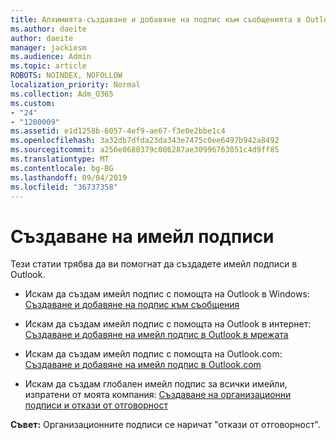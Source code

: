 ```yaml
---
title: Алхимията-създаване и добавяне на подпис към съобщенията в Outlook
ms.author: daeite
author: daeite
manager: jackiesm
ms.audience: Admin
ms.topic: article
ROBOTS: NOINDEX, NOFOLLOW
localization_priority: Normal
ms.collection: Adm_O365
ms.custom:
- "24"
- "1200009"
ms.assetid: e1d1258b-6057-4ef9-ae67-f3e0e2bbe1c4
ms.openlocfilehash: 3a32db7dfda23da343e7475c0ee6497b942a8492
ms.sourcegitcommit: a256e8680379c006287ae30996763051c4d9ff85
ms.translationtype: MT
ms.contentlocale: bg-BG
ms.lasthandoff: 09/04/2019
ms.locfileid: "36737358"
---
```

# <a name="creating-email-signatures"></a>Създаване на имейл подписи

Тези статии трябва да ви помогнат да създадете имейл подписи в Outlook.
  
- Искам да създам имейл подпис с помощта на Outlook в Windows: [Създаване и добавяне на подпис към съобщения](https://support.office.com/article/8ee5d4f4-68fd-464a-a1c1-0e1c80bb27f2.aspx)
  
- Искам да създам имейл подпис с помощта на Outlook в интернет: [Създаване и добавяне на имейл подпис в Outlook в мрежата](https://support.office.com/article/5ff9dcfd-d3f1-447b-b2e9-39f91b074ea3.aspx)

- Искам да създам имейл подпис с помощта на Outlook.com: [Създаване и добавяне на имейл подпис в Outlook.com](https://support.office.com/article/776d9006-abdf-444e-b5b7-a61821dff034.aspx)

- Искам да създам глобален имейл подпис за всички имейли, изпратени от моята компания: [Създаване на организационни подписи и откази от отговорност](https://docs.microsoft.com/office365/admin/setup/create-signatures-and-disclaimers)

 **Съвет:** Организационните подписи се наричат "откази от отговорност".
  